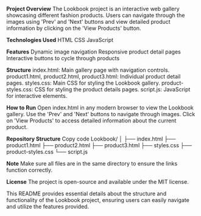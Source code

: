 **Project Overview**
The Lookbook project is an interactive web gallery showcasing different fashion products. Users can navigate through the images using 'Prev' and 'Next' buttons and view detailed product information by clicking on the 'View Products' button.

**Technologies Used**
HTML
CSS
JavaScript

**Features**
Dynamic image navigation
Responsive product detail pages
Interactive buttons to cycle through products

**Structure**
index.html: Main gallery page with navigation controls.
product1.html, product2.html, product3.html: Individual product detail pages.
styles.css: Main CSS for styling the Lookbook gallery.
product-styles.css: CSS for styling the product details pages.
script.js: JavaScript for interactive elements.

**How to Run**
Open index.html in any modern browser to view the Lookbook gallery.
Use the 'Prev' and 'Next' buttons to navigate through images.
Click on 'View Products' to access detailed information about the current product.

**Repository Structure**
Copy code
Lookbook/
│
├── index.html
├── product1.html
├── product2.html
├── product3.html
├── styles.css
├── product-styles.css
└── script.js

**Note**
Make sure all files are in the same directory to ensure the links function correctly.

**License**
The project is open-source and available under the MIT license.

This README provides essential details about the structure and functionality of the Lookbook project, ensuring users can easily navigate and utilize the features provided.
